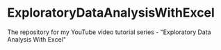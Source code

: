 # ExploratoryDataAnalysisWithExcel
The repository for my YouTube video tutorial series - "Exploratory Data Analysis With Excel"
